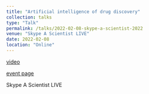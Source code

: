```yaml
---
title: "Artificial intelligence of drug discovery"
collection: talks
type: "Talk"
permalink: /talks/2022-02-08-skype-a-scientist-2022
venue: "Skype A Scientist LIVE"
date: 2022-02-08
location: "Online"
---
```


[video](https://youtu.be/GKOpwa-2XqQ)

[event page](https://www.skypeascientist.com/skype-a-scientist-live.html)

Skype A Scientist LIVE
